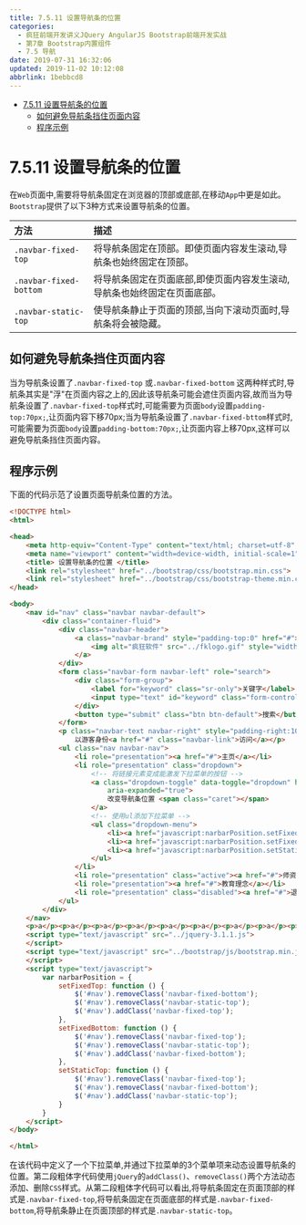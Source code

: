 ```yaml
---
title: 7.5.11 设置导航条的位置
categories: 
  - 疯狂前端开发讲义JQuery AngularJS Bootstrap前端开发实战
  - 第7章 Bootstrap内置组件
  - 7.5 导航
date: 2019-07-31 16:32:06
updated: 2019-11-02 10:12:08
abbrlink: 1bebbcd8
---
```

<div id='my_toc'>

- [7.5.11 设置导航条的位置](/JavaReadingNotes/1bebbcd8/#7-5-11-设置导航条的位置)
    - [如何避免导航条挡住页面内容](/JavaReadingNotes/1bebbcd8/#如何避免导航条挡住页面内容)
    - [程序示例](/JavaReadingNotes/1bebbcd8/#程序示例)

</div>
<!--more-->
<script>if (navigator.platform.toLowerCase() == 'win32'){document.getElementById('my_toc').style.display = 'none';}</script>

<!--end-->
<!--SSTStart-->
# 7.5.11 设置导航条的位置 #
在`Web`页面中,需要将导航条固定在浏览器的顶部或底部,在移动`App`中更是如此。`Bootstrap`提供了以下3种方式来设置导航条的位置。

|方法|描述|
|:---|:---|
|`.navbar-fixed-top`|将导航条固定在顶部。即使页面内容发生滚动,导航条也始终固定在顶部。|
|`.navbar-fixed-bottom`|将导航条固定在页面底部,即使页面内容发生滚动,导航条也始终固定在页面底部。|
|`.navbar-static-top`|使导航条静止于页面的顶部,当向下滚动页面时,导航条将会被隐藏。|
## 如何避免导航条挡住页面内容 ##
当为导航条设置了`.navbar-fixed-top` 或`.navbar-fixed-bottom` 这两种样式时,导航条其实是"浮"在页面内容之上的,因此该导航条可能会遮住页面内容,故而当为导航条设置了`.navbar-fixed-top`样式时,可能需要为页面`body`设置`padding-top:70px;`,让页面内容下移70px;当为导航条设置了`.navbar-fixed-bttom`样式时,可能需要为页面`body`设置`padding-bottom:70px;`,让页面内容上移70px,这样可以避免导航条挡住页面内容。
<!--SSTStop-->
## 程序示例 ##
下面的代码示范了设置页面导航条位置的方法。
```html
<!DOCTYPE html>
<html>

<head>
	<meta http-equiv="Content-Type" content="text/html; charset=utf-8" />
	<meta name="viewport" content="width=device-width, initial-scale=1">
	<title> 设置导航条的位置 </title>
	<link rel="stylesheet" href="../bootstrap/css/bootstrap.min.css">
	<link rel="stylesheet" href="../bootstrap/css/bootstrap-theme.min.css">
</head>

<body>
	<nav id="nav" class="navbar navbar-default">
		<div class="container-fluid">
			<div class="navbar-header">
				<a class="navbar-brand" style="padding-top:0" href="#">
					<img alt="疯狂软件" src="../fklogo.gif" style="width:52px;height:52px">
				</a>
			</div>
			<form class="navbar-form navbar-left" role="search">
				<div class="form-group">
					<label for="keyword" class="sr-only">关键字</label>
					<input type="text" id="keyword" class="form-control" placeholder="输入关键字">
				</div>
				<button type="submit" class="btn btn-default">搜索</button>
			</form>
			<p class="navbar-text navbar-right" style="padding-right:10px">
				以游客身份<a href="#" class="navbar-link">访问</a></p>
			<ul class="nav navbar-nav">
				<li role="presentation"><a href="#">主页</a></li>
				<li role="presentation" class="dropdown">
					<!-- 将链接元素变成能激发下拉菜单的按钮 -->
					<a class="dropdown-toggle" data-toggle="dropdown" href="#" role="button" aria-haspopup="true"
						aria-expanded="true">
						改变导航条位置 <span class="caret"></span>
					</a>
					<!-- 使用ul添加下拉菜单 -->
					<ul class="dropdown-menu">
						<li><a href="javascript:narbarPosition.setFixedTop();">固定在顶部</a></li>
						<li><a href="javascript:narbarPosition.setFixedBottom();">固定在底部</a></li>
						<li><a href="javascript:narbarPosition.setStaticTop();">静止在顶部</a></li>
					</ul>
				</li>
				<li role="presentation" class="active"><a href="#">师资介绍</a></li>
				<li role="presentation"><a href="#">教育理念</a></li>
				<li role="presentation" class="disabled"><a href="#">退出系统</a></li>
			</ul>
		</div>
	</nav>
	<p>a</p><p>a</p><p>a</p><p>a</p><p>a</p><p>a</p><p>a</p><p>a</p><p>a</p><p>a</p><p>a</p><p>a</p><p>a</p><p>a</p><p>a</p><p>a</p><p>a</p><p>a</p><p>a</p><p>a</p><p>a</p><p>a</p><p>a</p><p>a</p><p>a</p><p>a</p><p>a</p><p>a</p><p>a</p><p>a</p><p>a</p><p>a</p><p>a</p><p>a</p><p>a</p><p>a</p><p>a</p><p>a</p><p>a</p><p>a</p>
	<script type="text/javascript" src="../jquery-3.1.1.js">
	</script>
	<script type="text/javascript" src="../bootstrap/js/bootstrap.min.js">
	</script>
	<script type="text/javascript">
		var narbarPosition = {
			setFixedTop: function () {
				$('#nav').removeClass('navbar-fixed-bottom');
				$('#nav').removeClass('navbar-static-top');
				$('#nav').addClass('navbar-fixed-top');
			},
			setFixedBottom: function () {
				$('#nav').removeClass('navbar-fixed-top');
				$('#nav').removeClass('navbar-static-top');
				$('#nav').addClass('navbar-fixed-bottom');
			},
			setStaticTop: function () {
				$('#nav').removeClass('navbar-fixed-top');
				$('#nav').removeClass('navbar-fixed-bottom');
				$('#nav').addClass('navbar-static-top');
			}
		}
	</script>
</body>

</html>
```
在该代码中定义了一个下拉菜单,并通过下拉菜单的3个菜单项来动态设置导航条的位置。第二段粗体字代码使用`jQuery`的`addClass()`、`removeClass()`两个方法动态添加、删除`CSS`样式。从第二段粗体字代码可以看出,将导航条固定在页面顶部的样式是`.navbar-fixed-top`,将导航条固定在页面底部的样式是`.navbar-fixed-bottom`,将导航条静止在页面顶部的样式是`.navbar-static-top`。

